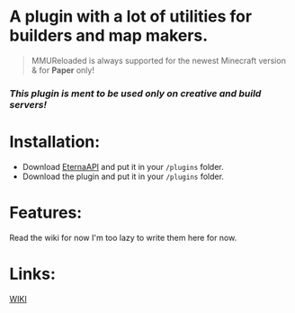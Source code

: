 # A plugin with a lot of utilities for builders and map makers.

> MMUReloaded is always supported for the newest Minecraft version & for **Paper** only!

### *This plugin is ment to be used only on creative and build servers!*

# Installation:

- Download [EternaAPI](https://github.com/hapyl/EternaAPI/releases) and put it in your `/plugins` folder.
- Download the plugin and put it in your `/plugins` folder.

# Features:
Read the wiki for now I'm too lazy to write them here for now.

# Links:
[WIKI](https://github.com/hapyl/MMUReloaded/wiki)
